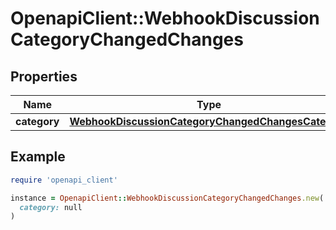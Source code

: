 # OpenapiClient::WebhookDiscussionCategoryChangedChanges

## Properties

| Name | Type | Description | Notes |
| ---- | ---- | ----------- | ----- |
| **category** | [**WebhookDiscussionCategoryChangedChangesCategory**](WebhookDiscussionCategoryChangedChangesCategory.md) |  |  |

## Example

```ruby
require 'openapi_client'

instance = OpenapiClient::WebhookDiscussionCategoryChangedChanges.new(
  category: null
)
```

